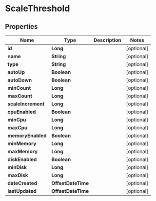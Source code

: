 

# ScaleThreshold

## Properties

Name | Type | Description | Notes
------------ | ------------- | ------------- | -------------
**id** | **Long** |  |  [optional]
**name** | **String** |  |  [optional]
**type** | **String** |  |  [optional]
**autoUp** | **Boolean** |  |  [optional]
**autoDown** | **Boolean** |  |  [optional]
**minCount** | **Long** |  |  [optional]
**maxCount** | **Long** |  |  [optional]
**scaleIncrement** | **Long** |  |  [optional]
**cpuEnabled** | **Boolean** |  |  [optional]
**minCpu** | **Long** |  |  [optional]
**maxCpu** | **Long** |  |  [optional]
**memoryEnabled** | **Boolean** |  |  [optional]
**minMemory** | **Long** |  |  [optional]
**maxMemory** | **Long** |  |  [optional]
**diskEnabled** | **Boolean** |  |  [optional]
**minDisk** | **Long** |  |  [optional]
**maxDisk** | **Long** |  |  [optional]
**dateCreated** | **OffsetDateTime** |  |  [optional]
**lastUpdated** | **OffsetDateTime** |  |  [optional]



